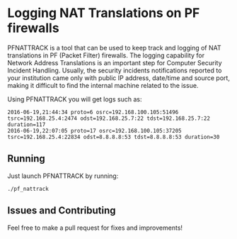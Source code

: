 # Logging NAT Translations on PF firewalls

PFNATTRACK is a tool that can be used to keep track and logging of NAT translations in PF (Packet Filter) firewalls. The logging capability for Network Address Translations is an important step for Computer Security Incident Handling. Usually, the security incidents notifications reported to your institution came only with public IP address, date/time and source port, making it difficult to find the internal machine related to the issue.

Using PFNATTRACK you will get logs such as:
```
2016-06-19,21:44:34 proto=6 osrc=192.168.100.105:51496 tsrc=192.168.25.4:2474 odst=192.168.25.7:22 tdst=192.168.25.7:22 duration=117
2016-06-19,22:07:05 proto=17 osrc=192.168.100.105:37205 tsrc=192.168.25.4:22834 odst=8.8.8.8:53 tdst=8.8.8.8:53 duration=30
```

## Running

Just launch PFNATTRACK by running:
```
./pf_nattrack
```

## Issues and Contributing

Feel free to make a pull request for fixes and improvements!

